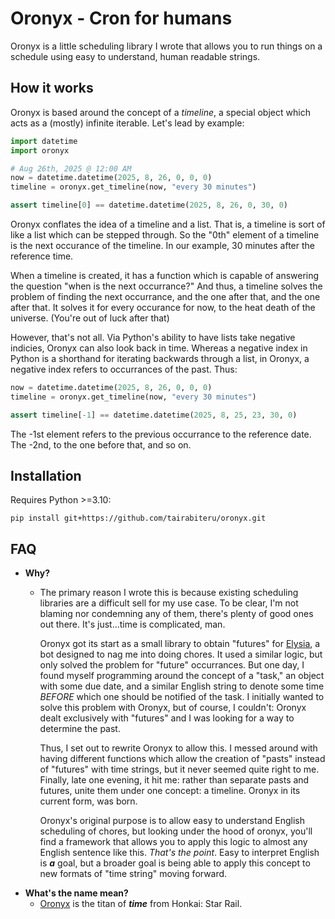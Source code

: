 # Oronyx - Cron for humans
Oronyx is a little scheduling library I wrote that allows you to run things on a schedule using easy to understand, human readable strings.

## How it works
Oronyx is based around the concept of a *timeline*, a special object which acts as a (mostly) infinite iterable. Let's lead by example:
```Python
import datetime
import oronyx

# Aug 26th, 2025 @ 12:00 AM
now = datetime.datetime(2025, 8, 26, 0, 0, 0)
timeline = oronyx.get_timeline(now, "every 30 minutes")

assert timeline[0] == datetime.datetime(2025, 8, 26, 0, 30, 0)
```
Oronyx conflates the idea of a timeline and a list. That is, a timeline is sort of like a list which can be stepped through. So the "0th" element of a timeline is the next occurance of the timeline. In our example, 30 minutes after the reference time.

When a timeline is created, it has a function which is capable of answering the question "when is the next occurrance?" And thus, a timeline solves the problem of finding the next occurrance, and the one after that, and the one after that. It solves it for every occurance for now, to the heat death of the universe. (You're out of luck after that)

However, that's not all. Via Python's ability to have lists take negative indicies, Oronyx can also look back in time. Whereas a negative index in Python is a shorthand for iterating backwards through a list, in Oronyx, a negative index refers to occurrances of the past. Thus:
```Python
now = datetime.datetime(2025, 8, 26, 0, 0, 0)
timeline = oronyx.get_timeline(now, "every 30 minutes")

assert timeline[-1] == datetime.datetime(2025, 8, 25, 23, 30, 0)
```
The -1st element refers to the previous occurrance to the reference date. The -2nd, to the one before that, and so on.
## Installation
Requires Python >=3.10:
```
pip install git+https://github.com/tairabiteru/oronyx.git
```
## FAQ
- **Why?**
  - The primary reason I wrote this is because existing scheduling libraries are a difficult sell for my use case. To be clear, I'm not blaming nor condemning any of them, there's plenty of good ones out there. It's just...time is complicated, man.

    Oronyx got its start as a small library to obtain "futures" for [Elysia](https://github.com/tairabiteru/elysia), a bot designed to nag me into doing chores. It used a similar logic, but only solved the problem for "future" occurrances. But one day, I found myself programming around the concept of a "task," an object with some due date, and a similar English string to denote some time *BEFORE* which one should be notified of the task. I initially wanted to solve this problem with Oronyx, but of course, I couldn't: Oronyx dealt exclusively with "futures" and I was looking for a way to determine the past. 
    
    Thus, I set out to rewrite Oronyx to allow this. I messed around with having different functions which allow the creation of "pasts" instead of "futures" with time strings, but it never seemed quite right to me. Finally, late one evening, it hit me: rather than separate pasts and futures, unite them under one concept: a timeline. Oronyx in its current form, was born.

    Oronyx's original purpose is to allow easy to understand English scheduling of chores, but looking under the hood of oronyx, you'll find a framework that allows you to apply this logic to almost any English sentence like this. *That's the point*. Easy to interpret English is ***a*** goal, but a broader goal is being able to apply this concept to new formats of "time string" moving forward.
- **What's the name mean?**
  - [Oronyx](https://honkai-star-rail.fandom.com/wiki/Oronyx) is the titan of ***time*** from Honkai: Star Rail. 

